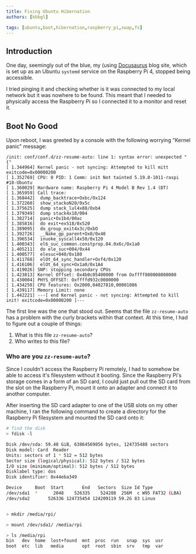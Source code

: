 ```yaml
---
title: Fixing Ubuntu Hibernation
authors: [kbbgl]

tags: [ubuntu,boot,hibernation,raspberry_pi,swap,fs]
---
```


## Introduction

One day, seemingly out of the blue, my (using [Docusaurus](https://docusaurus.io/) blog site, which is set up as an Ubuntu `systemd` service on the Raspberry Pi 4, stopped being accessible.

I tried pinging it and checking whether is it was connected to my local network but it was nowhere to be found. This meant that I needed to physically access the Raspberry Pi so I connected it to a monitor and reset it.

## Boot No Good

Upon reboot, I was greeted by a console with the following worrying "Kernel panic" message:

```
/init: conf/conf.d/zz-resume-auto: line 1: syntax error: unexpected "{" 
[ 1.344964] Kernel panic - not syncing: Attempted to kill mitt exitcode=0x00000200 
[ 1.352769] CPU: 0 PID: 1 Comm: init Not tainted 5.19.0-1011-raspi #18-Ubuntu
[ 1.360029] Hardware name: Raspberry Pi 4 Model B Rev 1.4 (DT)
[ 1.365959] Call trace:
[ 1.368442]  dump_backtrace+Oxbc/Ox124
[ 1.372260]  show_stackoN20/0x5c
[ 1.375625]  dump stack_lul4x88/Oxb4
[ 1.379349]  dump stack4x18/004
[ 1.382714]  panic•Ox1b4/00ac
[ 1.385816]  do exit•ex518/0x520
[ 1.389095]  do_group_exit4x3c/OxbO
[ 1.392726]  __Nake_gp_parent+Ox0/0x40
[ 1.396534]  inuoke_syscall4x50/0x120
[ 1.400343]  el6_suc_common.constprop.04.0x6c/Ox1a0
[ 1.405211]  do ele_suc+004/0x44
[ 1.400577]  elesuc+040/0x180
[ 1.411768]  elOt_64_sync_handler+Oxf4/0x120
[ 1.416106]  elOt_64_sync+Ox1a0/0x1A4
[ 1.419026] SNP: stopping secondary CPUs
[ 1.423813] Kernel Offset: Ox4b0c05400000 from Oxffff800008000000
[ 1.430004] PHYS_OFFSET: Oxffffd932c0000000 
[ 1.434250] CPU features: Ox2000,04027810,00001086
[ 1.439117] Memory Limit: none
[ 1.442221] ---[ end Kernel panic - not syncing: Attempted to kill init! exitcode=0x00000200 ]--- 
```

The first line was the one that stood out. Seems that the file `zz-resume-auto` has a problem with the curly brackets within that context. At this time, I had to figure out a couple of things:

1. What is this file `zz-resume-auto`?
1. Who writes to this file?

### Who are you `zz-resume-auto`?

Since I couldn't access the Raspberry Pi remotely, I had to somehow be able to access it's filesystem without it booting. Since the Raspberry Pi's storage comes in a form of an SD card, I could just pull out the SD card from the slot on the Raspberry Pi, mount it onto an adapter and connect it to another computer.

After inserting the SD card adapter to one of the USB slots on my other machine, I ran the following command to create a directory for the Raspberry Pi filesystem and mounted the SD card onto it:

```bash
# find the disk
> fdisk -l

Disk /dev/sda: 59.48 GiB, 63864569856 bytes, 124735488 sectors
Disk model: Card  Reader
Units: sectors of 1 * 512 = 512 bytes
Sector size (logical/physical): 512 bytes / 512 bytes
I/O size (minimum/optimal): 512 bytes / 512 bytes
Disklabel type: dos
Disk identifier: 0x44eba349

Device     Boot  Start       End   Sectors  Size Id Type
/dev/sda1  *      2048    526335    524288  256M  c W95 FAT32 (LBA)
/dev/sda2       526336 124735454 124209119 59.2G 83 Linux


> mkdir /media/rpi/

> mount /dev/sda1/ /media/rpi

> ls /media/rpi
bin   dev  home  lost+found  mnt  proc  run   snap  sys  usr
boot  etc  lib   media       opt  root  sbin  srv   tmp  var
```
